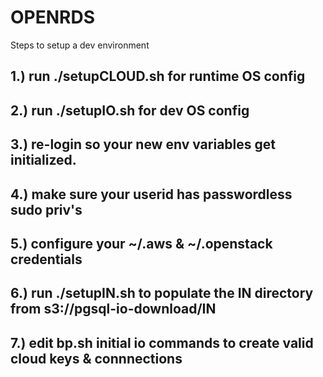 # OPENRDS 

Steps to setup a dev environment

## 1.) run ./setupCLOUD.sh for runtime OS config

## 2.) run ./setupIO.sh for dev OS config

## 3.) re-login so your new env variables get initialized.

## 4.) make sure your userid has passwordless sudo priv's

## 5.) configure your ~/.aws & ~/.openstack credentials

## 6.) run ./setupIN.sh to populate the IN directory from s3://pgsql-io-download/IN

## 7.) edit bp.sh initial io commands to create valid cloud keys & connnections


